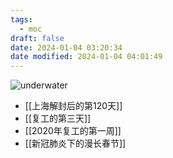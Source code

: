 ```yaml
---
tags:
  - moc
draft: false
date: 2024-01-04 03:20:34
date modified: 2024-01-04 04:01:49
---
```


![underwater](https://pic.237484.xyz/uPic/underwater.webp)

- [[上海解封后的第120天]]
- [[复工的第三天]]
- [[2020年复工的第一周]]
- [[新冠肺炎下的漫长春节]]


